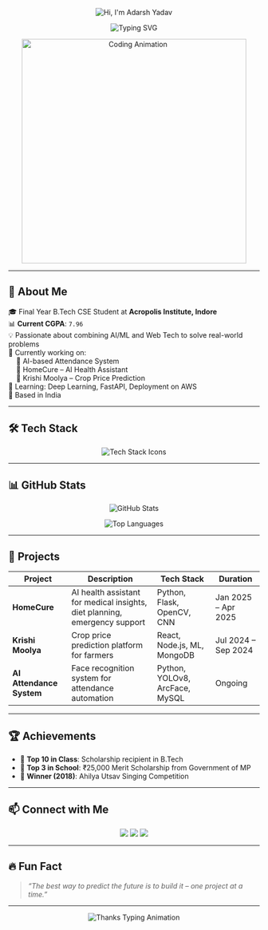 <!-- Animated SVG Banner -->
<p align="center">
  <img src="https://gradient-svg-generator.vercel.app/api/svg?text=Hi%20👋%2C%20I'm%20Adarsh%20Yadav&height=100&color0=ff7e5f&color1=feb47b&animation=wave" alt="Hi, I'm Adarsh Yadav" />
</p>

<!-- Typing SVG -->
<p align="center">
  <img src="https://readme-typing-svg.demolab.com?font=Fira+Code&size=24&pause=1000&color=FCA311&center=true&vCenter=true&width=435&lines=Aspiring+Software+Engineer;AI+%7C+ML+%7C+Web+Dev+Enthusiast;Solving+Real+World+Problems" alt="Typing SVG" />
</p>

<!-- Animated Image -->
<p align="center">
  <img src="https://cdn.dribbble.com/users/1162077/screenshots/3848914/media/7ed7d5ca074b48b328150e5a231e8d1f.gif" width="450" alt="Coding Animation" />
</p>

---

## 🚀 About Me

🎓 Final Year B.Tech CSE Student at **Acropolis Institute, Indore**  
📊 **Current CGPA**: `7.96`  
💡 Passionate about combining AI/ML and Web Tech to solve real-world problems  
💼 Currently working on:  
&nbsp;&nbsp;&nbsp;&nbsp;🔹 AI-based Attendance System  
&nbsp;&nbsp;&nbsp;&nbsp;🔹 HomeCure – AI Health Assistant  
&nbsp;&nbsp;&nbsp;&nbsp;🔹 Krishi Moolya – Crop Price Prediction  
🌱 Learning: Deep Learning, FastAPI, Deployment on AWS  
📍 Based in India

---

## 🛠️ Tech Stack

<p align="center">
  <img src="https://skillicons.dev/icons?i=cpp,python,js,html,css,react,nodejs,express,mongodb,mysql,git,github,vscode" alt="Tech Stack Icons" />
</p>

---

## 📊 GitHub Stats

<p align="center">
  <img src="https://github-readme-stats.vercel.app/api?username=Adarsh-Yadav7&show_icons=true&theme=radical" alt="GitHub Stats" />
</p>

<p align="center">
  <img src="https://github-readme-stats.vercel.app/api/top-langs/?username=Adarsh-Yadav7&layout=compact&theme=radical" alt="Top Languages" />
</p>

---


## 💼 Projects

| Project | Description | Tech Stack | Duration |
|--------|-------------|------------|----------|
| **HomeCure** | AI health assistant for medical insights, diet planning, emergency support | Python, Flask, OpenCV, CNN | Jan 2025 – Apr 2025 |
| **Krishi Moolya** | Crop price prediction platform for farmers | React, Node.js, ML, MongoDB | Jul 2024 – Sep 2024 |
| **AI Attendance System** | Face recognition system for attendance automation | Python, YOLOv8, ArcFace, MySQL | Ongoing |

---

## 🏆 Achievements

- 🏅 **Top 10 in Class**: Scholarship recipient in B.Tech  
- 🥉 **Top 3 in School**: ₹25,000 Merit Scholarship from Government of MP  
- 🎤 **Winner (2018)**: Ahilya Utsav Singing Competition  

---

## 📫 Connect with Me

<p align="center">
  <a href="mailto:adarshyadav8871@gmail.com"><img src="https://img.shields.io/badge/Email-D14836?style=for-the-badge&logo=gmail&logoColor=white"></a>
  <a href="https://www.linkedin.com/in/adarsh-yadav-248a73279/"><img src="https://img.shields.io/badge/LinkedIn-blue?style=for-the-badge&logo=linkedin&logoColor=white"></a>
  <a href="https://www.naukri.com/code360/profile/5bec622a-a09d-421d-a762-c34728eefcf9"><img src="https://img.shields.io/badge/Coding Ninjas-orange?style=for-the-badge&logo=codeforces&logoColor=white"></a>
</p>

---

## 🔥 Fun Fact

> *“The best way to predict the future is to build it – one project at a time.”*

---
<!-- Animated Thank You -->
<p align="center">
  <img src="https://readme-typing-svg.demolab.com?font=Fira+Code&size=20&pause=1000&color=FF3CAC&center=true&vCenter=true&width=500&lines=Thanks+for+visiting+my+GitHub!;Show+some+%E2%9D%A4%EF%B8%8F+by+starring+my+repos!" alt="Thanks Typing Animation" />
</p>
